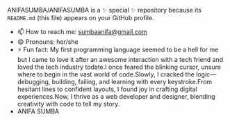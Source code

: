 ANIFASUMBA/ANIFASUMBA is a ✨ special ✨ repository because its `README.md` (this file) appears on your GitHub profile.
- 📫 How to reach me: sumbaanifa@gmail.com
- 😄 Pronouns: her/she
- ⚡ Fun fact: My first programming language seemed to be a hell for me but I came to love it after an awesome interaction with a tech friend and loved the tech industry todate.I once feared the blinking cursor, unsure where to begin in the vast world of code.Slowly, I cracked the logic—debugging, building, failing, and learning with every keystroke.From hesitant lines to confident layouts, I found joy in crafting digital experiences.Now, I thrive as a web developer and designer, blending creativity with code to tell my story.
- ANIFA SUMBA
  <!---
  


